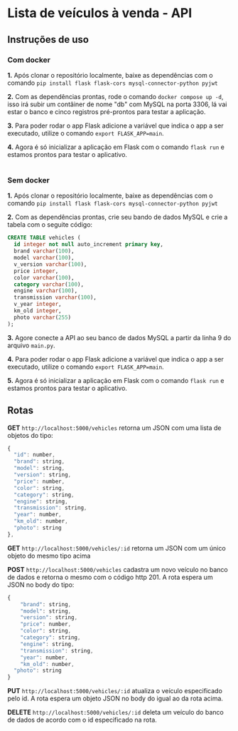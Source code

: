 # Lista de veículos à venda - API

## Instruções de uso

### Com docker
__1.__ Após clonar o repositório localmente, baixe as dependências com o comando ```pip install flask flask-cors mysql-connector-python pyjwt```

__2.__ Com as dependências prontas, rode o comando ```docker compose up -d```, isso irá subir um contâiner de nome "db" com MySQL na porta 3306, lá vai estar o banco e cinco registros pré-prontos para testar a aplicação.

__3.__ Para poder rodar o app Flask adicione a variável que indica o app a ser executado, utilize o comando ```export FLASK_APP=main```.

__4.__ Agora é só inicializar a aplicação em Flask com o comando ```flask run``` e estamos prontos para testar o aplicativo.

#

### Sem docker

__1.__ Após clonar o repositório localmente, baixe as dependências com o comando ```pip install flask flask-cors mysql-connector-python pyjwt```

__2.__  Com as dependências prontas, crie seu bando de dados MySQL e crie a tabela com o seguite código:
```sql
CREATE TABLE vehicles (
  id integer not null auto_increment primary key,
  brand varchar(100),
  model varchar(100),
  v_version varchar(100),
  price integer,
  color varchar(100),
  category varchar(100),
  engine varchar(100),
  transmission varchar(100),
  v_year integer,
  km_old integer,
  photo varchar(255)
);
```

__3.__ Agore conecte a API ao seu banco de dados MySQL a partir da linha 9 do arquivo ```main.py```.

__4.__ Para poder rodar o app Flask adicione a variável que indica o app a ser executado, utilize o comando ```export FLASK_APP=main```.

__5.__ Agora é só inicializar a aplicação em Flask com o comando ```flask run``` e estamos prontos para testar o aplicativo.

## Rotas

__GET__ ```http://localhost:5000/vehicles``` retorna um JSON com uma lista de objetos do tipo:
```javascript
{
  "id": number,
  "brand": string,
  "model": string,
  "version": string,
  "price": number,
  "color": string,
  "category": string,
  "engine": string,
  "transmission": string,
  "year": number,
  "km_old": number,
  "photo": string
},
```

__GET__ ```http://localhost:5000/vehicles/:id``` retorna um JSON com um único objeto do mesmo tipo acima

__POST__ ```http://localhost:5000/vehicles``` cadastra um novo veículo no banco de dados e retorna o mesmo com o código http 201. A rota espera um JSON no body do tipo:
```javascript
{
	"brand": string,
	"model": string,
	"version": string,
	"price": number,
	"color": string,
	"category": string,
	"engine": string,
	"transmission": string,
	"year": number,
	"km_old": number,
  "photo": string
}
```

__PUT__ ```http://localhost:5000/vehicles/:id``` atualiza o veículo especificado pelo id. A rota espera um objeto JSON no body do igual ao da rota acima.

__DELETE__ ```http://localhost:5000/vehicles/:id``` deleta um veículo do banco de dados de acordo com o id especificado na rota.










